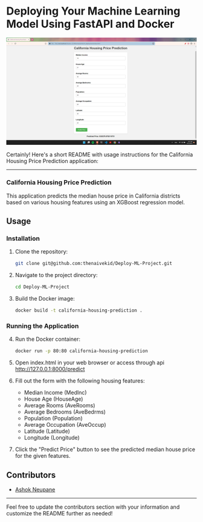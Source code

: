 # Deploying Your Machine Learning Model Using FastAPI and Docker


![alt text](image.png)

Certainly! Here's a short README with usage instructions for the California Housing Price Prediction application:

---

### California Housing Price Prediction

This application predicts the median house price in California districts based on various housing features using an XGBoost regression model.

## Usage

### Installation

1. Clone the repository:

   ```bash
   git clone git@github.com:thenaivekid/Deploy-ML-Project.git
   ```

2. Navigate to the project directory:

   ```bash
   cd Deploy-ML-Project
   ```

3. Build the Docker image:

   ```bash
   docker build -t california-housing-prediction .
   ```

### Running the Application

4. Run the Docker container:

   ```bash
   docker run -p 80:80 california-housing-prediction
   ```

5. Open index.html in your web browser or access through api http://127.0.0.1:8000/predict

6. Fill out the form with the following housing features:
   - Median Income (MedInc)
   - House Age (HouseAge)
   - Average Rooms (AveRooms)
   - Average Bedrooms (AveBedrms)
   - Population (Population)
   - Average Occupation (AveOccup)
   - Latitude (Latitude)
   - Longitude (Longitude)

7. Click the "Predict Price" button to see the predicted median house price for the given features.

## Contributors

- [Ashok Neupane](https://github.com/thenaivekid)

---

Feel free to update the contributors section with your information and customize the README further as needed!